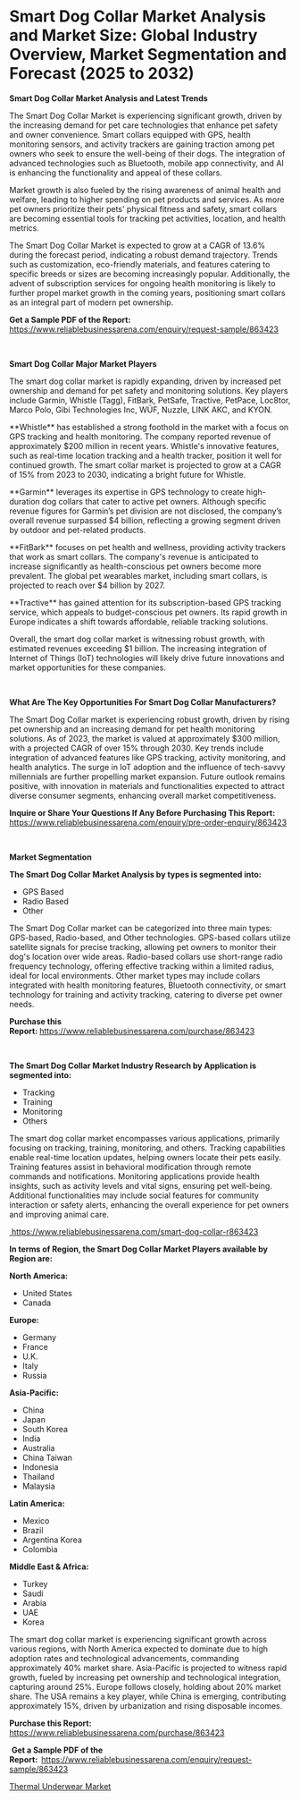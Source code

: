 <p><h1>Smart Dog Collar Market Analysis and Market Size: Global Industry Overview, Market Segmentation and Forecast (2025 to 2032)</h1></p><p><strong>Smart Dog Collar Market Analysis and Latest Trends</strong></p>
<p><p>The Smart Dog Collar Market is experiencing significant growth, driven by the increasing demand for pet care technologies that enhance pet safety and owner convenience. Smart collars equipped with GPS, health monitoring sensors, and activity trackers are gaining traction among pet owners who seek to ensure the well-being of their dogs. The integration of advanced technologies such as Bluetooth, mobile app connectivity, and AI is enhancing the functionality and appeal of these collars. </p><p>Market growth is also fueled by the rising awareness of animal health and welfare, leading to higher spending on pet products and services. As more pet owners prioritize their pets' physical fitness and safety, smart collars are becoming essential tools for tracking pet activities, location, and health metrics. </p><p>The Smart Dog Collar Market is expected to grow at a CAGR of 13.6% during the forecast period, indicating a robust demand trajectory. Trends such as customization, eco-friendly materials, and features catering to specific breeds or sizes are becoming increasingly popular. Additionally, the advent of subscription services for ongoing health monitoring is likely to further propel market growth in the coming years, positioning smart collars as an integral part of modern pet ownership.</p></p>
<p><strong>Get a Sample PDF of the Report:&nbsp;</strong> <a href="https://www.reliablebusinessarena.com/enquiry/request-sample/863423?utm_campaign=2246&utm_medium=2&utm_source=Github&utm_content=ia&utm_term=08022025&utm_id=smart-dog-collar">https://www.reliablebusinessarena.com/enquiry/request-sample/863423</a></p>
<p>&nbsp;</p>
<p><strong>Smart Dog Collar Major Market Players</strong></p>
<p><p>The smart dog collar market is rapidly expanding, driven by increased pet ownership and demand for pet safety and monitoring solutions. Key players include Garmin, Whistle (Tagg), FitBark, PetSafe, Tractive, PetPace, Loc8tor, Marco Polo, Gibi Technologies Inc, WÜF, Nuzzle, LINK AKC, and KYON.</p><p>**Whistle** has established a strong foothold in the market with a focus on GPS tracking and health monitoring. The company reported revenue of approximately $200 million in recent years. Whistle's innovative features, such as real-time location tracking and a health tracker, position it well for continued growth. The smart collar market is projected to grow at a CAGR of 15% from 2023 to 2030, indicating a bright future for Whistle.</p><p>**Garmin** leverages its expertise in GPS technology to create high-duration dog collars that cater to active pet owners. Although specific revenue figures for Garmin’s pet division are not disclosed, the company’s overall revenue surpassed $4 billion, reflecting a growing segment driven by outdoor and pet-related products.</p><p>**FitBark** focuses on pet health and wellness, providing activity trackers that work as smart collars. The company's revenue is anticipated to increase significantly as health-conscious pet owners become more prevalent. The global pet wearables market, including smart collars, is projected to reach over $4 billion by 2027.</p><p>**Tractive** has gained attention for its subscription-based GPS tracking service, which appeals to budget-conscious pet owners. Its rapid growth in Europe indicates a shift towards affordable, reliable tracking solutions.</p><p>Overall, the smart dog collar market is witnessing robust growth, with estimated revenues exceeding $1 billion. The increasing integration of Internet of Things (IoT) technologies will likely drive future innovations and market opportunities for these companies.</p></p>
<p>&nbsp;</p>
<p><strong>What Are The Key Opportunities For Smart Dog Collar Manufacturers?</strong></p>
<p><p>The Smart Dog Collar market is experiencing robust growth, driven by rising pet ownership and an increasing demand for pet health monitoring solutions. As of 2023, the market is valued at approximately $300 million, with a projected CAGR of over 15% through 2030. Key trends include integration of advanced features like GPS tracking, activity monitoring, and health analytics. The surge in IoT adoption and the influence of tech-savvy millennials are further propelling market expansion. Future outlook remains positive, with innovation in materials and functionalities expected to attract diverse consumer segments, enhancing overall market competitiveness.</p></p>
<p><strong>Inquire or Share Your Questions If Any Before Purchasing This Report:</strong> <a href="https://www.reliablebusinessarena.com/enquiry/pre-order-enquiry/863423?utm_campaign=2246&utm_medium=2&utm_source=Github&utm_content=ia&utm_term=08022025&utm_id=smart-dog-collar">https://www.reliablebusinessarena.com/enquiry/pre-order-enquiry/863423</a></p>
<p>&nbsp;</p>
<p><strong>Market Segmentation</strong></p>
<p><strong>The Smart Dog Collar Market Analysis by types is segmented into:</strong></p>
<p><ul><li>GPS Based</li><li>Radio Based</li><li>Other</li></ul></p>
<p><p>The Smart Dog Collar market can be categorized into three main types: GPS-based, Radio-based, and Other technologies. GPS-based collars utilize satellite signals for precise tracking, allowing pet owners to monitor their dog's location over wide areas. Radio-based collars use short-range radio frequency technology, offering effective tracking within a limited radius, ideal for local environments. Other market types may include collars integrated with health monitoring features, Bluetooth connectivity, or smart technology for training and activity tracking, catering to diverse pet owner needs.</p></p>
<p><strong>Purchase this Report:&nbsp;</strong><a href="https://www.reliablebusinessarena.com/purchase/863423?utm_campaign=2246&utm_medium=2&utm_source=Github&utm_content=ia&utm_term=08022025&utm_id=smart-dog-collar">https://www.reliablebusinessarena.com/purchase/863423</a></p>
<p>&nbsp;</p>
<p><strong>The Smart Dog Collar Market Industry Research by Application is segmented into:</strong></p>
<p><ul><li>Tracking</li><li>Training</li><li>Monitoring</li><li>Others</li></ul></p>
<p><p>The smart dog collar market encompasses various applications, primarily focusing on tracking, training, monitoring, and others. Tracking capabilities enable real-time location updates, helping owners locate their pets easily. Training features assist in behavioral modification through remote commands and notifications. Monitoring applications provide health insights, such as activity levels and vital signs, ensuring pet well-being. Additional functionalities may include social features for community interaction or safety alerts, enhancing the overall experience for pet owners and improving animal care.</p></p>
<p><a href="https://www.reliablebusinessarena.com/smart-dog-collar-r863423?utm_campaign=2246&utm_medium=2&utm_source=Github&utm_content=ia&utm_term=08022025&utm_id=smart-dog-collar">&nbsp;https://www.reliablebusinessarena.com/smart-dog-collar-r863423</a></p>
<p><strong>In terms of Region, the Smart Dog Collar Market Players available by Region are:</strong></p>
<p>
    <p> <strong> North America: </strong>
        <ul>
            <li>United States</li>
            <li>Canada</li>
        </ul>
        </p> 
    <p> <strong> Europe: </strong>
        <ul>
            <li>Germany</li>
            <li>France</li>
            <li>U.K.</li>
            <li>Italy</li>
            <li>Russia</li>
        </ul>
        </p> 
    <p> <strong> Asia-Pacific: </strong>
        <ul>
            <li>China</li>
            <li>Japan</li>
            <li>South Korea</li>
            <li>India</li>
            <li>Australia</li>
            <li>China Taiwan</li>
            <li>Indonesia</li>
            <li>Thailand</li>
            <li>Malaysia</li>
        </ul>
        </p> 
    <p> <strong> Latin America: </strong>
        <ul>
            <li>Mexico</li>
            <li>Brazil</li>
            <li>Argentina Korea</li>
            <li>Colombia</li>
        </ul>
        </p> 
    <p> <strong> Middle East & Africa: </strong>
        <ul>
            <li>Turkey</li>
            <li>Saudi</li>
            <li>Arabia</li>
            <li>UAE</li>
            <li>Korea</li>
        </ul>
    </p>
    </p>
<p><p>The smart dog collar market is experiencing significant growth across various regions, with North America expected to dominate due to high adoption rates and technological advancements, commanding approximately 40% market share. Asia-Pacific is projected to witness rapid growth, fueled by increasing pet ownership and technological integration, capturing around 25%. Europe follows closely, holding about 20% market share. The USA remains a key player, while China is emerging, contributing approximately 15%, driven by urbanization and rising disposable incomes.</p></p>
<p><strong>Purchase this Report: </strong><a href="https://www.reliablebusinessarena.com/purchase/863423?utm_campaign=2246&utm_medium=2&utm_source=Github&utm_content=ia&utm_term=08022025&utm_id=smart-dog-collar">https://www.reliablebusinessarena.com/purchase/863423</a></p>
<p>&nbsp;<strong>Get a Sample PDF of the Report:&nbsp;&nbsp;</strong><a href="https://www.reliablebusinessarena.com/enquiry/request-sample/863423?utm_campaign=2246&utm_medium=2&utm_source=Github&utm_content=ia&utm_term=08022025&utm_id=smart-dog-collar">https://www.reliablebusinessarena.com/enquiry/request-sample/863423</a></p>
<p><strong></strong></p>
<p><p><a href="https://github.com/skerretflossie9297/Market-Research-Report-List-1/blob/main/thermal-underwear-market.md?utm_campaign=2246&utm_medium=2&utm_source=Github&utm_content=ia&utm_term=08022025&utm_id=smart-dog-collar">Thermal Underwear Market</a></p></p>